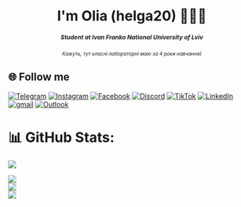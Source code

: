 <h1 align='center'> I'm Olia (helga20) 👩🏼‍💻 </h1>
<h5 align="center" style="font-size: 12px;">Student at Ivan Franko National University of Lviv</h5>
<h6 align="center" style="font-size: 10px;">Кажуть, тут класні лабораторні маю за 4 роки навчання)</h6>

## 🌐 Follow me
[![Telegram](https://img.shields.io/badge/Telegram-lightblue?style=for-the-badge&logo=Telegram)](https://t.me/oliak2003)
[![Instagram](https://img.shields.io/badge/Instagram-c20a3b?style=for-the-badge&logo=Instagram&logoColor=white)](https://instagram.com/olia_kravets_?igshid=OGQ5ZDc2ODk2ZA%3D%3D&utm_source=qr)
[![Facebook](https://img.shields.io/badge/Facebook-white?style=for-the-badge&logo=Facebook)](https://www.facebook.com/oliakr2003)
[![Discord](https://img.shields.io/badge/Discord-%237289DA.svg?logo=discord&logoColor=white)](https://discord.gg/helga20)
[![TikTok](https://img.shields.io/badge/TikTok-%23000000.svg?logo=TikTok&logoColor=white)](https://tiktok.com/@k_oliaa) 
[![LinkedIn](https://img.shields.io/badge/LinkedIn-%230077B5.svg?logo=linkedin&logoColor=white)](https://linkedin.com/in/olia-kravets-722839270)
[![gmail](https://img.shields.io/badge/gmail-%23D14836.svg?&style=for-the-badge&logo=gmail&logoColor=white)](mailto:oliakravets0@gmail.com)
[![Outlook](https://img.shields.io/badge/Outlook-0a91c2?&style=for-the-badge&logo=Outlook&logoColor=white)](mailto:OLHA.KRAVETS.PMO@lnu.edu.ua)

# 📊 GitHub Stats:
[![](https://visitcount.itsvg.in/api?id=helga20&icon=0&color=0)](https://visitcount.itsvg.in)

![](https://github-readme-stats.vercel.app/api?username=helga20&theme=monokai&hide_border=false&include_all_commits=true&count_private=true)<br/>
![](https://github-readme-streak-stats.herokuapp.com/?user=helga20&theme=monokai&hide_border=false)<br/>
![](https://github-readme-stats.vercel.app/api/top-langs/?username=helga20&theme=monokai&hide_border=false&include_all_commits=true&count_private=true&layout=compact)
